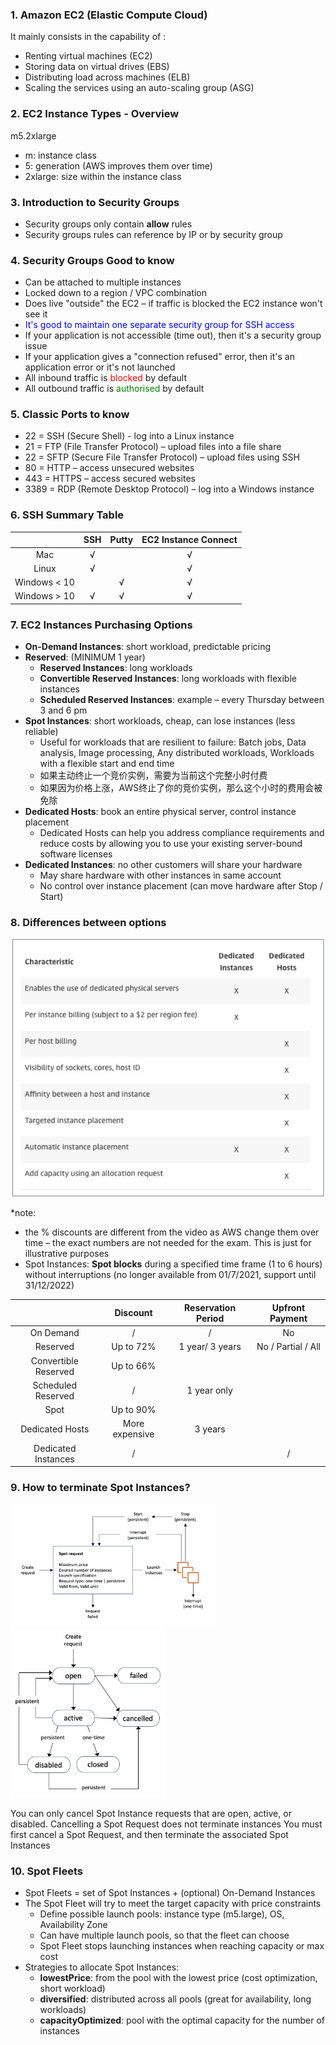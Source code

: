 ### 1. Amazon EC2 (Elastic Compute Cloud)
It mainly consists in the capability of :

- Renting virtual machines (EC2)
- Storing data on virtual drives (EBS)
- Distributing load across machines (ELB)
- Scaling the services using an auto-scaling group (ASG)

### 2. EC2 Instance Types - Overview
m5.2xlarge

- m: instance class
- 5: generation (AWS improves them over time)
- 2xlarge: size within the instance class

### 3. Introduction to Security Groups

- Security groups only contain **allow** rules
- Security groups rules can reference by IP or by security group

### 4. Security Groups Good to know

- Can be attached to multiple instances
- Locked down to a region / VPC combination
- Does live "outside" the EC2 – if traffic is blocked the EC2 instance won't see it
- <font color=blue>It's good to maintain one separate security group for SSH access</font>
- If your application is not accessible (time out), then it's a security group issue
- If your application gives a "connection refused" error, then it's an application error or it's not launched
- All inbound traffic is <font color=red>blocked</font> by default
- All outbound traffic is <font color=green>authorised</font> by default

### 5. Classic Ports to know

- 22 = SSH (Secure Shell) - log into a Linux instance
- 21 = FTP (File Transfer Protocol) – upload files into a file share
- 22 = SFTP (Secure File Transfer Protocol) – upload files using SSH
- 80 = HTTP – access unsecured websites
- 443 = HTTPS – access secured websites
- 3389 = RDP (Remote Desktop Protocol) – log into a Windows instance

### 6. SSH Summary Table

|              | SSH  | Putty | EC2 Instance Connect |
| :----------: | :--: | :---: | :------------------: |
|     Mac      |  √   |       |          √           |
|    Linux     |  √   |       |          √           |
| Windows < 10 |      |   √   |          √           |
| Windows > 10 |  √   |   √   |          √           |

### 7. EC2 Instances Purchasing Options

- **On-Demand Instances**: short workload, predictable pricing
- **Reserved**: (MINIMUM 1 year)
  - **Reserved Instances**: long workloads
  - **Convertible Reserved Instances**: long workloads with flexible instances
  - **Scheduled Reserved Instances**: example – every Thursday between 3 and 6 pm
- **Spot Instances**: short workloads, cheap, can lose instances (less reliable)
  - Useful for workloads that are resilient to failure: Batch jobs, Data analysis, Image processing, Any distributed workloads, Workloads with a flexible start and end time
  - 如果主动终止一个竞价实例，需要为当前这个完整小时付费
  - 如果因为价格上涨，AWS终止了你的竞价实例，那么这个小时的费用会被免除
- **Dedicated Hosts**: book an entire physical server, control instance placement
  - Dedicated Hosts can help you address compliance requirements and reduce costs by allowing you to use your existing server-bound software licenses
- **Dedicated Instances**: no other customers will share your hardware
  - May share hardware with other instances in same account
  - No control over instance placement (can move hardware after Stop / Start)

### 8. Differences between options
<center><img src="diff.png" style="zoom:70%"/></center>

*note: 

- the % discounts are different from the video as AWS change them over time – the exact numbers are not needed for the exam. This is just for illustrative purposes
- Spot Instances: **Spot blocks** during a specified time frame (1 to 6 hours) without interruptions (no longer available from 01/7/2021, support until 31/12/2022)

|                      |    Discount    | Reservation Period |  Upfront Payment   |
| :------------------: | :------------: | :----------------: | :----------------: |
|      On Demand       |       /        |         /          |         No         |
|       Reserved       |   Up to 72%    |  1 year/ 3 years   | No / Partial / All |
| Convertible Reserved |   Up to 66%    |                    |                    |
|  Scheduled Reserved  |       /        |    1 year only     |                    |
|         Spot         |   Up to 90%    |                    |                    |
|   Dedicated Hosts    | More expensive |      3 years       |                    |
| Dedicated Instances  |       /        |                    | / |


### 9. How to terminate Spot Instances?
<img src="terminate.png" style="zoom:32%"/><img src="terminate2.png" style="zoom:32%"/>

You can only cancel Spot Instance requests that are open, active, or disabled.
Cancelling a Spot Request does not terminate instances
You must first cancel a Spot Request, and then terminate the associated Spot Instances

### 10. Spot Fleets

- Spot Fleets = set of Spot Instances + (optional) On-Demand Instances
- The Spot Fleet will try to meet the target capacity with price constraints
  - Define possible launch pools: instance type (m5.large), OS, Availability Zone
  - Can have multiple launch pools, so that the fleet can choose
  - Spot Fleet stops launching instances when reaching capacity or max cost
- Strategies to allocate Spot Instances:
  - **lowestPrice**: from the pool with the lowest price (cost optimization, short workload)
  - **diversified**: distributed across all pools (great for availability, long workloads)
  - **capacityOptimized**: pool with the optimal capacity for the number of instances